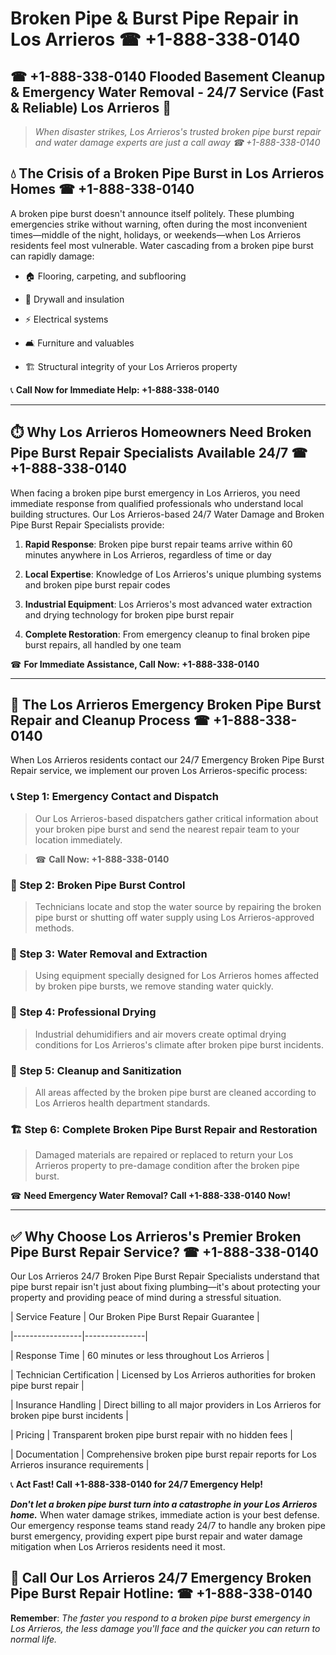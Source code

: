 # Broken Pipe & Burst Pipe Repair in Los Arrieros ☎ +1-888-338-0140  
## ☎ +1-888-338-0140 Flooded Basement Cleanup & Emergency Water Removal - 24/7 Service (Fast & Reliable) Los Arrieros 🚨  

> *When disaster strikes, Los Arrieros's trusted broken pipe burst repair and water damage experts are just a call away ☎ +1-888-338-0140*  

## 💧 The Crisis of a Broken Pipe Burst in Los Arrieros Homes ☎ +1-888-338-0140  

A broken pipe burst doesn't announce itself politely. These plumbing emergencies strike without warning, often during the most inconvenient times—middle of the night, holidays, or weekends—when Los Arrieros residents feel most vulnerable. Water cascading from a broken pipe burst can rapidly damage:  

* 🏠 Flooring, carpeting, and subflooring  
* 🧱 Drywall and insulation  
* ⚡ Electrical systems  
* 🛋️ Furniture and valuables  
* 🏗️ Structural integrity of your Los Arrieros property  

📞 **Call Now for Immediate Help: +1-888-338-0140**  

---  

## ⏱️ Why Los Arrieros Homeowners Need Broken Pipe Burst Repair Specialists Available 24/7 ☎ +1-888-338-0140  

When facing a broken pipe burst emergency in Los Arrieros, you need immediate response from qualified professionals who understand local building structures. Our Los Arrieros-based 24/7 Water Damage and Broken Pipe Burst Repair Specialists provide:  

1. **Rapid Response**: Broken pipe burst repair teams arrive within 60 minutes anywhere in Los Arrieros, regardless of time or day  
2. **Local Expertise**: Knowledge of Los Arrieros's unique plumbing systems and broken pipe burst repair codes  
3. **Industrial Equipment**: Los Arrieros's most advanced water extraction and drying technology for broken pipe burst repair  
4. **Complete Restoration**: From emergency cleanup to final broken pipe burst repairs, all handled by one team  

☎ **For Immediate Assistance, Call Now: +1-888-338-0140**  

---  

## 🔧 The Los Arrieros Emergency Broken Pipe Burst Repair and Cleanup Process ☎ +1-888-338-0140  

When Los Arrieros residents contact our 24/7 Emergency Broken Pipe Burst Repair service, we implement our proven Los Arrieros-specific process:  

### 📞 Step 1: Emergency Contact and Dispatch  
> Our Los Arrieros-based dispatchers gather critical information about your broken pipe burst and send the nearest repair team to your location immediately.  
> ☎ **Call Now: +1-888-338-0140**  

### 🚿 Step 2: Broken Pipe Burst Control  
> Technicians locate and stop the water source by repairing the broken pipe burst or shutting off water supply using Los Arrieros-approved methods.  

### 🌊 Step 3: Water Removal and Extraction  
> Using equipment specially designed for Los Arrieros homes affected by broken pipe bursts, we remove standing water quickly.  

### 💨 Step 4: Professional Drying  
> Industrial dehumidifiers and air movers create optimal drying conditions for Los Arrieros's climate after broken pipe burst incidents.  

### 🧼 Step 5: Cleanup and Sanitization  
> All areas affected by the broken pipe burst are cleaned according to Los Arrieros health department standards.  

### 🏗️ Step 6: Complete Broken Pipe Burst Repair and Restoration  
> Damaged materials are repaired or replaced to return your Los Arrieros property to pre-damage condition after the broken pipe burst.  

☎ **Need Emergency Water Removal? Call +1-888-338-0140 Now!**  

---  

## ✅ Why Choose Los Arrieros's Premier Broken Pipe Burst Repair Service? ☎ +1-888-338-0140  

Our Los Arrieros 24/7 Broken Pipe Burst Repair Specialists understand that pipe burst repair isn't just about fixing plumbing—it's about protecting your property and providing peace of mind during a stressful situation.  

| Service Feature | Our Broken Pipe Burst Repair Guarantee |  
|-----------------|---------------|  
| Response Time | 60 minutes or less throughout Los Arrieros |  
| Technician Certification | Licensed by Los Arrieros authorities for broken pipe burst repair |  
| Insurance Handling | Direct billing to all major providers in Los Arrieros for broken pipe burst incidents |  
| Pricing | Transparent broken pipe burst repair with no hidden fees |  
| Documentation | Comprehensive broken pipe burst repair reports for Los Arrieros insurance requirements |  

📞 **Act Fast! Call +1-888-338-0140 for 24/7 Emergency Help!**  

***Don't let a broken pipe burst turn into a catastrophe in your Los Arrieros home.*** When water damage strikes, immediate action is your best defense. Our emergency response teams stand ready 24/7 to handle any broken pipe burst emergency, providing expert pipe burst repair and water damage mitigation when Los Arrieros residents need it most.  

## 📱 Call Our Los Arrieros 24/7 Emergency Broken Pipe Burst Repair Hotline: ☎ +1-888-338-0140  

**Remember**: *The faster you respond to a broken pipe burst emergency in Los Arrieros, the less damage you'll face and the quicker you can return to normal life.*